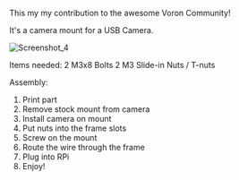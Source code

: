 This my my contribution to the awesome Voron Community!

It's a camera mount for a USB Camera.

![Screenshot_4](screenshot4.jpg)


Items needed:
2 M3x8 Bolts
2 M3 Slide-in Nuts / T-nuts


Assembly:
1. Print part
2. Remove stock mount from camera
3. Install camera on mount
4. Put nuts into the frame slots
5. Screw on the mount
6. Route the wire through the frame
7. Plug into RPi
8. Enjoy!
